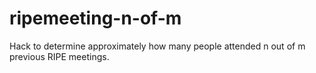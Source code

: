 # ripemeeting-n-of-m
Hack to determine approximately how many people attended n out of m previous RIPE meetings.
